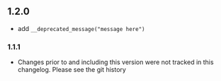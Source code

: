 ## 1.2.0
 * add `__deprecated_message("message here")`

### 1.1.1
  * Changes prior to and including this version were not tracked in this
    changelog. Please see the git history
